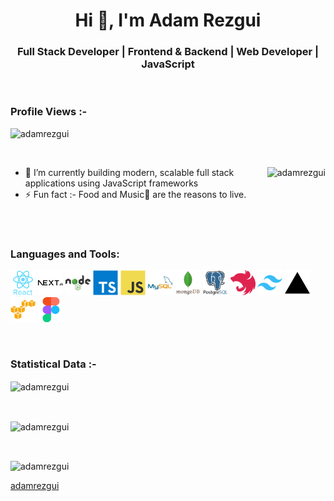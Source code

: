 <h1 align="center">Hi 👋, I'm Adam Rezgui</h1>
<h3 align="center">Full Stack Developer | Frontend & Backend | Web Developer | JavaScript</h3>

<br>

<p align="right">
  <h3>Profile Views :-</h3> 
  <img src="https://komarev.com/ghpvc/?username=adamrezgui&label=Profile%20views&color=0e75b6&style=flat"
    alt="adamrezgui" />
</p>

<br>

<p><img align="right" src="https://github.com/Adam-pw/Adam-pw/blob/main/animation_500_kxa883sd.gif" alt="adamrezgui" /></p>

- 🌱 I’m currently building modern, scalable full stack applications using JavaScript frameworks  
- ⚡ Fun fact :- Food and Music🎵 are the reasons to live.

<br>


<br>

<h3 align="left">Languages and Tools:</h3>
<p align="left">
  <a href="https://reactjs.org/" target="_blank"><img src="https://raw.githubusercontent.com/devicons/devicon/master/icons/react/react-original-wordmark.svg" alt="react" width="40" height="40"/></a>
  <a href="https://nextjs.org/" target="_blank"><img src="https://raw.githubusercontent.com/devicons/devicon/master/icons/nextjs/nextjs-original-wordmark.svg" alt="nextjs" width="40" height="40"/></a>
  <a href="https://nodejs.org/" target="_blank"><img src="https://raw.githubusercontent.com/devicons/devicon/master/icons/nodejs/nodejs-original-wordmark.svg" alt="nodejs" width="40" height="40"/></a>
  <a href="https://www.typescriptlang.org/" target="_blank"><img src="https://raw.githubusercontent.com/devicons/devicon/master/icons/typescript/typescript-original.svg" alt="typescript" width="40" height="40"/></a>
  <a href="https://www.javascript.com/" target="_blank"><img src="https://raw.githubusercontent.com/devicons/devicon/master/icons/javascript/javascript-original.svg" alt="javascript" width="40" height="40"/></a>
  <a href="https://www.mysql.com/" target="_blank"><img src="https://raw.githubusercontent.com/devicons/devicon/master/icons/mysql/mysql-original-wordmark.svg" alt="mysql" width="40" height="40"/></a>
  <a href="https://www.mongodb.com/" target="_blank"><img src="https://raw.githubusercontent.com/devicons/devicon/master/icons/mongodb/mongodb-original-wordmark.svg" alt="mongodb" width="40" height="40"/></a>
  <a href="https://www.postgresql.org/" target="_blank"><img src="https://raw.githubusercontent.com/devicons/devicon/master/icons/postgresql/postgresql-original-wordmark.svg" alt="postgresql" width="40" height="40"/></a>
  <a href="https://nestjs.com/" target="_blank"><img src="https://raw.githubusercontent.com/devicons/devicon/master/icons/nestjs/nestjs-plain.svg" alt="nestjs" width="40" height="40"/></a>
  <a href="https://tailwindcss.com/" target="_blank"><img src="https://raw.githubusercontent.com/devicons/devicon/master/icons/tailwindcss/tailwindcss-plain.svg" alt="tailwindcss" width="40" height="40"/></a>
  <a href="https://vercel.com/" target="_blank"><img src="https://raw.githubusercontent.com/devicons/devicon/master/icons/vercel/vercel-original.svg" alt="vercel" width="40" height="40"/></a>
  <a href="https://aws.amazon.com/" target="_blank"><img src="https://raw.githubusercontent.com/devicons/devicon/master/icons/amazonwebservices/amazonwebservices-original.svg" alt="aws" width="40" height="40"/></a>
  <a href="https://figma.com/" target="_blank"><img src="https://raw.githubusercontent.com/devicons/devicon/master/icons/figma/figma-original.svg" alt="figma" width="40" height="40"/></a>
</p>

<br>

<h3>Statistical Data :-</h3>
<p><img align="center" src="https://github-readme-stats.vercel.app/api/top-langs?username=adamrezgui&show_icons=true&locale=en&bg_color=0d1117&text_color=ffffff&layout=compact" alt="adamrezgui"/></p>

<br>

<p><img align="center" src="https://github-readme-stats.vercel.app/api?username=adamrezgui&show_icons=true&locale=en&bg_color=0d1117&text_color=ffffff" alt="adamrezgui"/></p>

<br>

<p><img align="center" src="https://github-readme-streak-stats.herokuapp.com/?user=adamrezgui&theme=dark&background=0d1117&date_format=M%20j%5B%2C%20Y%5D" alt="adamrezgui" /></p>


[adamrezgui](https://github.com/Rezgui-A/)

